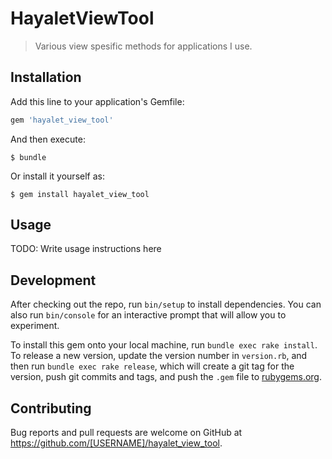 # HayaletViewTool

> Various view spesific methods for applications I use.

## Installation

Add this line to your application's Gemfile:

```ruby
gem 'hayalet_view_tool'
```

And then execute:

    $ bundle

Or install it yourself as:

    $ gem install hayalet_view_tool

## Usage

TODO: Write usage instructions here

## Development

After checking out the repo, run `bin/setup` to install dependencies. You can also run `bin/console` for an interactive prompt that will allow you to experiment.

To install this gem onto your local machine, run `bundle exec rake install`. To release a new version, update the version number in `version.rb`, and then run `bundle exec rake release`, which will create a git tag for the version, push git commits and tags, and push the `.gem` file to [rubygems.org](https://rubygems.org).

## Contributing

Bug reports and pull requests are welcome on GitHub at https://github.com/[USERNAME]/hayalet_view_tool.
